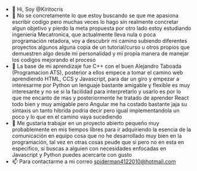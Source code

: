- 👋 Hi, Soy @Kiritocris
- 👀 No se concretamente lo que estoy buscando se que me apasiona escribir codigo pero muchas veces lo hago sin realmente concretar algun objetivo y pierdo la meta propuesta por otro lado estoy estudiando ingenieria Mecatronica, que actualmente lleva nula o poca programación retadora, voy a descubrir mi camino subiendo diferentes proyectos algunos alguna copia de un tutorial/curso u otros propios que demuestren algo desde mi personalidad y mi propia manera de manejar los codigos mejorando el proceso
- 🌱 La base de mi aprendizaje fue C++ con el buen Alejandro Taboada (Programacion ATS), posterior a ellos empece a tomar el camino web aprendiendo HTML, CCS y Javascript, para dar un giro y empezar a interesarme por Python un lenguaje bastante amigable y flexible es muy interesante y no se si la facilidad para interpretarlo y usarlo es por lo que me encanto de mas y posteriormente he tratado de aprender React todo bien y muy amigable pero Angular me ha costado bastante jaja su sintaxis un tanto hibrida podria decir pero igual implementandola un poco y lo que en el camino vaya sucediendo
- 💞️ Me gustaria trabajar en un proyecto abierto pequeño muy probablemente en mis tiempos libres para ir adquiriendo la esencia de la comunicación en equipo cosa que no he desarrollado muy bien en la programación, tal vez en otras cosas peude que si pero no en esta en especifico, si buscas a alguien con necesidades enfocadas en Javascript y Python puedes acercarte con gusto
- 📫 Para contactarme a mi correo spiderman4122010@hotmail.com 

<!---
Kiritocris/Kiritocris is a ✨ special ✨ repository because its `README.md` (this file) appears on your GitHub profile.
You can click the Preview link to take a look at your changes.
--->
